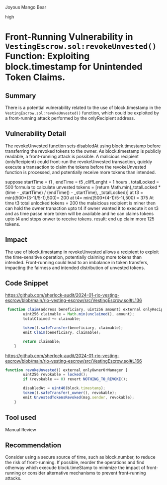 Joyous Mango Bear

high

# Front-Running Vulnerability in `VestingEscrow.sol:revokeUnvested()` Function: Exploiting block.timestamp for Unintended Token Claims.

## Summary

There is a potential vulnerability related to the use of block.timestamp in the `VestingEscrow.sol:revokeUnvested()` function, which could be exploited by a front-running attack performed by the onlyRecipient address.

## Vulnerability Detail
The revokeUnvested function sets disabledAt using block.timestamp before transferring the revoked tokens to the owner. As block.timestamp is publicly readable, a front-running attack is possible.
A malicious recipient (onlyRecipient) could front-run the revokeUnvested transaction, quickly execute a transaction to claim the tokens before the revokeUnvested function is processed, and potentially receive more tokens than intended.

suppose startTime = t1 , endTime = t5 ,cliffLenght = 1 hours , totalLocked = 500
formula to calculate unvested tokens = [return Math.min(_totalLocked * (time - _startTime) / (endTime() - _startTime), _totalLocked)]
at t3 = min((500*(3-1)/5-1),500)= 200 at t4= min((500*(4-1)/5-1),500) = 375
At time t3 total unlocked tokens = 200 the malaicious recipient is miner then can hold the owner tranaction upto t4 if owner wanted it to execute it on t3 and as time passe more token will be available and he can claims tokens upto t4 and stops onwer to receive tokens.
result: end up claim more 125 tokens.

## Impact
The use of block.timestamp in revokeUnvested allows a recipient to exploit the time-sensitive operation, potentially claiming more tokens than intended.
Front-running could lead to an imbalance in token transfers, impacting the fairness and intended distribution of unvested tokens.

## Code Snippet
https://github.com/sherlock-audit/2024-01-rio-vesting-escrow/blob/main/rio-vesting-escrow/src/VestingEscrow.sol#L136
```javascript
 function claim(address beneficiary, uint256 amount) external onlyRecipient returns (uint256) {
        uint256 claimable = Math.min(unclaimed(), amount);
        totalClaimed += claimable;

        token().safeTransfer(beneficiary, claimable);
        emit Claim(beneficiary, claimable);

        return claimable;
    }
```
https://github.com/sherlock-audit/2024-01-rio-vesting-escrow/blob/main/rio-vesting-escrow/src/VestingEscrow.sol#L166
```javascript
function revokeUnvested() external onlyOwnerOrManager {
        uint256 revokable = locked();
        if (revokable == 0) revert NOTHING_TO_REVOKE();

        disabledAt = uint40(block.timestamp);
        token().safeTransfer(_owner(), revokable);
        emit UnvestedTokensRevoked(msg.sender, revokable);
    }
```

## Tool used

Manual Review

## Recommendation

Consider using a secure source of time, such as block.number, to reduce the risk of front-running.
If possible, reorder the operations and find otherway which execude block.timeStamp to minimize the impact of front-running or consider alternative mechanisms to prevent front-running attacks.

